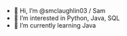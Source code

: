- 👋 Hi, I’m @smclaughlin03 / Sam
- 👀 I’m interested in Python, Java, SQL
- 🌱 I’m currently learning Java

<!---
smclaughlin03/smclaughlin03 is a ✨ special ✨ repository because its `README.md` (this file) appears on your GitHub profile.
You can click the Preview link to take a look at your changes.
--->
